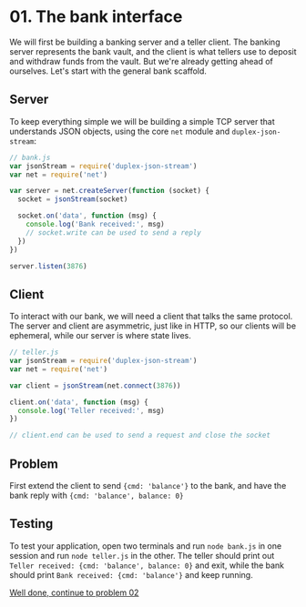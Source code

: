 # 01. The bank interface

We will first be building a banking server and a teller client. The banking
server represents the bank vault, and the client is what tellers use to
deposit and withdraw funds from the vault. But we're already getting ahead of
ourselves. Let's start with the general bank scaffold.

## Server

To keep everything simple we will be building a simple TCP server that
understands JSON objects, using the core `net` module and `duplex-json-stream`:

```js
// bank.js
var jsonStream = require('duplex-json-stream')
var net = require('net')

var server = net.createServer(function (socket) {
  socket = jsonStream(socket)

  socket.on('data', function (msg) {
    console.log('Bank received:', msg)
    // socket.write can be used to send a reply
  })
})

server.listen(3876)
```

## Client

To interact with our bank, we will need a client that talks the same protocol.
The server and client are asymmetric, just like in HTTP, so our clients will be
ephemeral, while our server is where state lives.

```js
// teller.js
var jsonStream = require('duplex-json-stream')
var net = require('net')

var client = jsonStream(net.connect(3876))

client.on('data', function (msg) {
  console.log('Teller received:', msg)
})

// client.end can be used to send a request and close the socket
```

## Problem

First extend the client to send `{cmd: 'balance'}` to the bank, and have the
bank reply with `{cmd: 'balance', balance: 0}`

## Testing

To test your application, open two terminals and run `node bank.js` in one
session and run `node teller.js` in the other. The teller should print out
`Teller received: {cmd: 'balance', balance: 0}` and exit, while the bank should
print `Bank received: {cmd: 'balance'}` and keep running.

[Well done, continue to problem 02](02.md)
